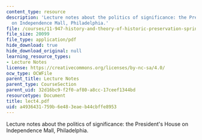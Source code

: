 ```yaml
---
content_type: resource
description: 'Lecture notes about the politics of significance: the President''s House
  on Independence Mall, Philadelphia.'
file: /courses/11-947-history-and-theory-of-historic-preservation-spring-2007/a4936431759b6e483eaeb44cbffe8953_lect4.pdf
file_size: 20099
file_type: application/pdf
hide_download: true
hide_download_original: null
learning_resource_types:
- Lecture Notes
license: https://creativecommons.org/licenses/by-nc-sa/4.0/
ocw_type: OCWFile
parent_title: Lecture Notes
parent_type: CourseSection
parent_uid: 32d16bc9-f2f0-af80-a8cc-17ceef1344bd
resourcetype: Document
title: lect4.pdf
uid: a4936431-759b-6e48-3eae-b44cbffe8953
---
```

Lecture notes about the politics of significance: the President's House on Independence Mall, Philadelphia.